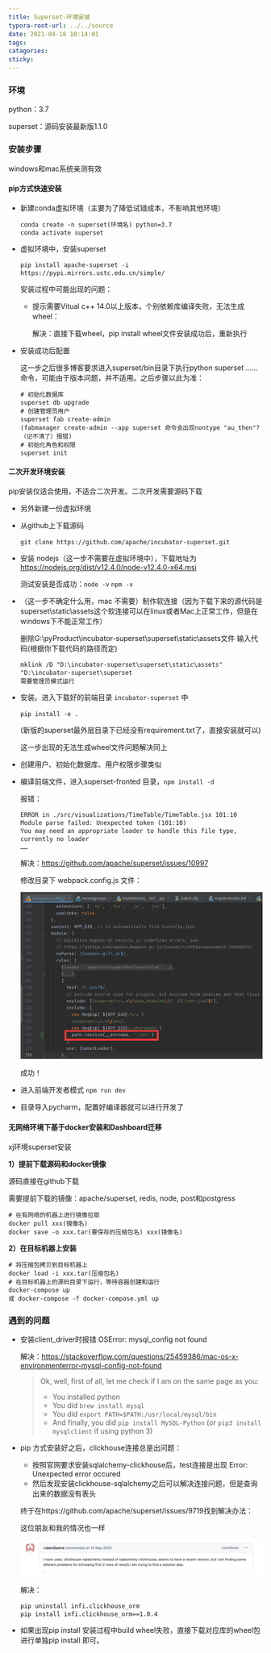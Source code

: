 ```yaml
---
title: Superset-环境安装
typora-root-url: ../../source
date: 2021-04-18 10:14:01
tags:
catagories:
sticky:
---
```


### 环境

python：3.7

superset：源码安装最新版1.1.0

### 安装步骤

windows和mac系统亲测有效

#### pip方式快速安装

- 新建conda虚拟环境（主要为了降低试错成本，不影响其他环境）

  ```
  conda create -n superset(环境名) python=3.7
  conda activate superset
  ```

- 虚拟环境中，安装superset

  ```
  pip install apache-superset -i https://pypi.mirrors.ustc.edu.cn/simple/
  ```

  安装过程中可能出现的问题：

  - 提示需要Vitual c++ 14.0以上版本，个别依赖库编译失败，无法生成wheel：

    解决：直接下载wheel，pip install wheel文件安装成功后，重新执行

- 安装成功后配置

  这一步之后很多博客要求进入superset/bin目录下执行python superset ……命令，可能由于版本问题，并不适用。之后步骤以此为准：

  ```
  # 初始化数据库
  superset db upgrade
  # 创建管理员用户
  superset fab create-admin
  (fabmanager create-admin --app superset 命令会出现nontype "au_then"?（记不清了）报错)
  # 初始化角色和权限
  superset init
  ```

#### 二次开发环境安装

pip安装仅适合使用，不适合二次开发。二次开发需要源码下载

- 另外新建一份虚拟环境

- 从github上下载源码 

  `git clone https://github.com/apache/incubator-superset.git`

- 安装 nodejs（这一步不需要在虚拟环境中），下载地址为 https://nodejs.org/dist/v12.4.0/node-v12.4.0-x64.msi

  测试安装是否成功：`node -v`  `npm -v`

- （这一步不确定什么用，mac 不需要）制作软连接（因为下载下来的源代码是superset\static\assets这个软连接可以在linux或者Mac上正常工作，但是在windows下不能正常工作）

  删除G:\pyProduct\incubator-superset\superset\static\assets文件
  输入代码(根据你下载代码的路径而定) 

  ```
  mklink /D "D:\incubator-superset\superset\static\assets" "D:\incubator-superset\superset
  需要管理员模式运行
  ```

- 安装。进入下载好的前端目录 `incubator-superset` 中

  `pip install -e .`

  (新版的superset最外层目录下已经没有requirement.txt了，直接安装就可以)

  这一步出现的无法生成wheel文件问题解决同上

- 创建用户、初始化数据库、用户权限步骤类似

- 编译前端文件，进入superset-fronted 目录，`npm install -d`

  报错：

  ```
  ERROR in ./src/visualizations/TimeTable/TimeTable.jsx 101:10
  Module parse failed: Unexpected token (101:10)
  You may need an appropriate loader to handle this file type, currently no loader
  ……
  ```

  解决：https://github.com/apache/superset/issues/10997

  修改目录下 webpack.config.js 文件：

  <img src="/images/Superset%E4%B8%8A%E6%89%8B%E8%AE%B0%E5%BD%95/106452635-2493d300-64c3-11eb-9e7c-69c6d03bf426.png" alt="img" style="zoom:67%;" />

  成功！

- 进入前端开发者模式 `npm run dev`

- 目录导入pycharm，配置好编译器就可以进行开发了



#### 无网络环境下基于docker安装和Dashboard迁移

xj环境superset安装

**1）提前下载源码和docker镜像**

源码直接在github下载

需要提前下载的镜像：apache/superset, redis, node, post和postgress

```
# 在有网络的机器上进行镜像拉取
docker pull xxx(镜像名)
docker save -o xxx.tar(要保存的压缩包名) xxx(镜像名)
```

**2）在目标机器上安装**

```\
# 将压缩包拷贝到目标机器上
docker load -i xxx.tar(压缩包名)
# 在目标机器上的源码目录下运行，等待容器创建和运行
docker-compose up
或 docker-compose -f docker-compose.yml up
```





### 遇到的问题

- 安装client_driver时报错 OSError: mysql_config not found

  解决：https://stackoverflow.com/questions/25459386/mac-os-x-environmenterror-mysql-config-not-found

  > Ok, well, first of all, let me check if I am on the same page as you:
  >
  > - You installed python
  > - You did `brew install mysql`
  > - You did `export PATH=$PATH:/usr/local/mysql/bin`
  > - And finally, you did `pip install MySQL-Python` (or `pip3 install mysqlclient` if using python 3)

- pip 方式安装好之后，clickhouse连接总是出问题：

  - 按照官网要求安装sqlalchemy-clickhouse后，test连接是出现 Error: Unexpected error occured
  - 然后发现安装clickhouse-sqlalchemy之后可以解决连接问题，但是查询出来的数据没有表头

  终于在https://github.com/apache/superset/issues/9719找到解决办法：

  这位朋友和我的情况也一样

  <img src="/images/Superset%E4%B8%8A%E6%89%8B%E8%AE%B0%E5%BD%95/image-20210415104252896.png" alt="image-20210415104252896" style="zoom:80%;" />

  解决：

  ```
  pip uninstall infi.clickhouse_orm
  pip install infi.clickhouse_orm==1.0.4
  ```

- 如果出现pip install 安装过程中build wheel失败，直接下载对应库的wheel包进行单独pip install 即可。



